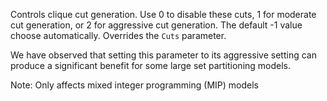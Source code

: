Controls clique cut generation. Use 0 to disable these cuts, 1 for moderate cut generation, or 2 for aggressive cut
generation. The default -1 value choose automatically. Overrides the `Cuts` parameter.

We have observed that setting this parameter to its aggressive setting can produce a significant benefit for some large
set partitioning models.

Note: Only affects mixed integer programming (MIP) models